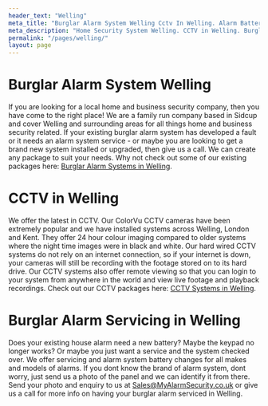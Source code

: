 ```yaml
---
header_text: "Welling"
meta_title: "Burglar Alarm System Welling Cctv In Welling. Alarm Battery - My Alarm Security"
meta_description: "Home Security System Welling. CCTV in Welling. Burglar Alarm Service Welling. Alarm Battery Welling. Contact us  020 8302 4065."
permalink: "/pages/welling/"
layout: page
---
```


# Burglar Alarm System Welling 

If you are looking for a local home and business security company, then you have come to the right place! We are a family run company based in Sidcup and cover Welling and surrounding areas for all things home and business security related. If your existing burglar alarm system has developed a fault or it needs an alarm system service - or maybe you are looking to get a brand new system installed or upgraded, then give us a call. We can create any package to suit your needs. Why not check out some of our existing packages here: [Burglar Alarm Systems in Welling](/categories/burglar-alarms/).

# CCTV in Welling 

We offer the latest in CCTV. Our ColorVu CCTV cameras have been extremely popular and we have installed systems across Welling, London and Kent. They offer 24 hour colour imaging compared to older systems where the night time images were in black and white. Our hard wired CCTV systems do not rely on an internet connection, so if your internet is down, your cameras will still be recording with the footage stored on to its hard drive. Our CCTV systems also offer remote viewing so that you can login to your system from anywhere in the world and view live footage and playback recordings. Check out our CCTV packages here: [CCTV Systems in Welling](/categories/cctv/).

# Burglar Alarm Servicing in Welling 

Does your existing house alarm need a new battery? Maybe the keypad no longer works? Or maybe you just want a service and the system checked over. We offer servicing and alarm system battery changes for all makes and models of alarms. If you dont know the brand of alarm system, dont worry, just send us a photo of the panel and we can identify it from there. Send your photo and enquiry to us at <Sales@MyAlarmSecurity.co.uk> or give us a call for more info on having your burglar alarm serviced in Welling.